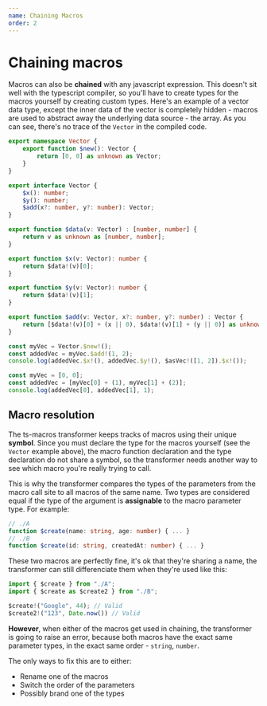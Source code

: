 ```yaml
---
name: Chaining Macros
order: 2
---
```


# Chaining macros

Macros can also be **chained** with any javascript expression. This doesn't sit well with the typescript compiler, so you'll have to create types for the macros yourself by creating custom types. Here's an example of a vector data type, except the inner data of the vector is completely hidden - macros are used to abstract away the underlying data source - the array. As you can see, there's no trace of the `Vector` in the compiled code.

```ts --Macros
export namespace Vector {
    export function $new(): Vector {
        return [0, 0] as unknown as Vector;
    }
}

export interface Vector {
    $x(): number;
    $y(): number;
    $add(x?: number, y?: number): Vector;
}

export function $data(v: Vector) : [number, number] {
    return v as unknown as [number, number];
}

export function $x(v: Vector): number {
    return $data!(v)[0];
}

export function $y(v: Vector): number {
    return $data!(v)[1];
}

export function $add(v: Vector, x?: number, y?: number) : Vector {
    return [$data!(v)[0] + (x || 0), $data!(v)[1] + (y || 0)] as unknown as Vector;
}

const myVec = Vector.$new!();
const addedVec = myVec.$add!(1, 2);
console.log(addedVec.$x!(), addedVec.$y!(), $asVec!([1, 2]).$x!());
```
```ts --Result
const myVec = [0, 0];
const addedVec = [myVec[0] + (1), myVec[1] + (2)];
console.log(addedVec[0], addedVec[1], 1);
```

## Macro resolution

The ts-macros transformer keeps tracks of macros using their unique **symbol**. Since you must declare the type for the macros yourself (see the `Vector` example above), the macro function declaration and the type declaration do not share a symbol, so the transformer needs another way to see which macro you're really trying to call. 

This is why the transformer compares the types of the parameters from the macro call site to all macros of the same name. Two types are considered equal if the type of the argument is **assignable** to the macro parameter type. For example:

```ts
// ./A
function $create(name: string, age: number) { ... }
// ./B
function $create(id: string, createdAt: number) { ... }
```

These two macros are perfectly fine, it's ok that they're sharing a name, the transformer can still differenciate them when they're used like this:

```ts
import { $create } from "./A";
import { $create as $create2 } from "./B";

$create!("Google", 44); // Valid
$create2!("123", Date.now()) // Valid
```

**However**, when either of the macros get used in chaining, the transformer is going to raise an error, because both macros have the exact same parameter types, in the exact same order - `string`, `number`.

The only ways to fix this are to either:

- Rename one of the macros
- Switch the order of the parameters
- Possibly brand one of the types